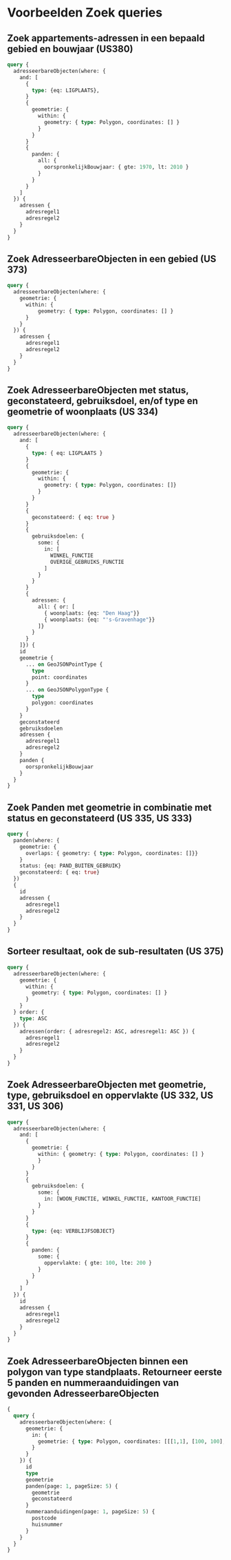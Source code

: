 # Voorbeelden Zoek queries

## Zoek appartements-adressen in een bepaald gebied en bouwjaar (US380)

``` graphql
query {
  adresseerbareObjecten(where: {
    and: [
      {
        type: {eq: LIGPLAATS},
      }
      {
        geometrie: {
          within: {
            geometry: { type: Polygon, coordinates: [] }
          }
        }
      }
      {
        panden: {
          all: {
            oorspronkelijkBouwjaar: { gte: 1970, lt: 2010 }
          }
        }
      }
    ]
  }) {
    adressen {
      adresregel1
      adresregel2
    }
  }
}
```

## Zoek AdresseerbareObjecten in een gebied (US 373)

``` graphql
query {
  adresseerbareObjecten(where: {
    geometrie: {
      within: {
          geometry: { type: Polygon, coordinates: [] }
      }
    }
  }) {
    adressen {
      adresregel1
      adresregel2
    }
  }
}
```

## Zoek AdresseerbareObjecten met status, geconstateerd, gebruiksdoel, en/of type en geometrie of woonplaats (US 334)

``` graphql
query {
  adresseerbareObjecten(where: {
    and: [
      {
        type: { eq: LIGPLAATS }
      }
      {
        geometrie: {
          within: {
            geometry: { type: Polygon, coordinates: []}
          }
        }
      }
      {
        geconstateerd: { eq: true }
      }
      {
        gebruiksdoelen: {
          some: {
            in: [
              WINKEL_FUNCTIE
              OVERIGE_GEBRUIKS_FUNCTIE
            ]
          }
        }
      }
      {
        adressen: {
          all: { or: [
            { woonplaats: {eq: "Den Haag"}}
            { woonplaats: {eq: "'s-Gravenhage"}}
          ]}
        }
      }
    ]}) {
    id
    geometrie {
      ... on GeoJSONPointType {
        type
        point: coordinates
      }
      ... on GeoJSONPolygonType {
        type
        polygon: coordinates
      }
    }
    geconstateerd
    gebruiksdoelen
    adressen {
      adresregel1
      adresregel2
    }
    panden {
      oorspronkelijkBouwjaar
    }
  }
}
```

## Zoek Panden met geometrie in combinatie met status en geconstateerd (US 335, US 333)

``` graphql
query {
  panden(where: {
    geometrie: {
      overlaps: { geometry: { type: Polygon, coordinates: []}}
    }
    status: {eq: PAND_BUITEN_GEBRUIK}
    geconstateerd: { eq: true}
  })
  {
    id
    adressen {
      adresregel1
      adresregel2
    }
  }
}
```

## Sorteer resultaat, ook de sub-resultaten (US 375)

```graphql
query {
  adresseerbareObjecten(where: {
    geometrie: {
      within: {
        geometry: { type: Polygon, coordinates: [] }
      }
    }
  } order: {
    type: ASC
  }) {
    adressen(order: { adresregel2: ASC, adresregel1: ASC }) {
      adresregel1
      adresregel2
    }
  }
}
```

## Zoek AdresseerbareObjecten met geometrie, type, gebruiksdoel en oppervlakte (US 332, US 331, US 306)

``` graphql
query {
  adresseerbareObjecten(where: {
    and: [
      {
        geometrie: {
          within: { geometry: { type: Polygon, coordinates: [] }
          }
        }
      }
      {
        gebruiksdoelen: { 
          some: {
            in: [WOON_FUNCTIE, WINKEL_FUNCTIE, KANTOOR_FUNCTIE]
          }
        }
      }
      {
        type: {eq: VERBLIJFSOBJECT}
      }
      {
        panden: {
          some: {
            oppervlakte: { gte: 100, lte: 200 }
          }
        }
      }
    ]
  }) {
    id
    adressen {
      adresregel1
      adresregel2
    }
  }
}
```

## Zoek AdresseerbareObjecten binnen een polygon van type standplaats. Retourneer eerste 5 panden en nummeraanduidingen van gevonden AdresseerbareObjecten

```graphql
{
  query {
    adresseerbareObjecten(where: {
      geometrie: {
        in: {
          geometrie: { type: Polygon, coordinates: [[[1,1], [100, 100], [1, 1]]] },
        }
      }
    }) {
      id
      type
      geometrie
      panden(page: 1, pageSize: 5) {
        geometrie
        geconstateerd
      }
      nummeraanduidingen(page: 1, pageSize: 5) {
        postcode
        huisnummer
      }
    }
  }
}
```
